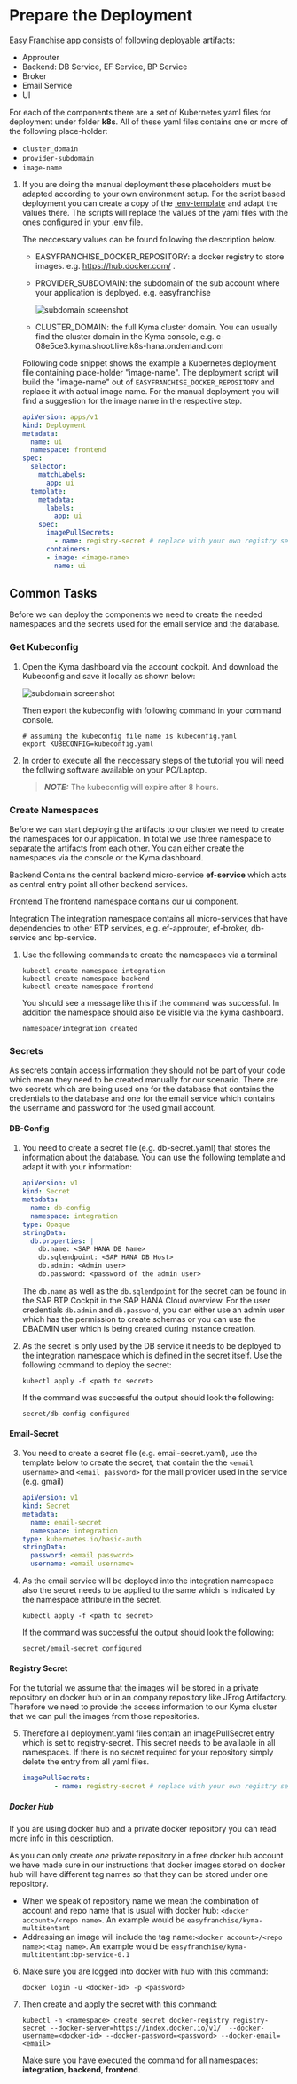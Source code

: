 # Prepare the Deployment

Easy Franchise app consists of following deployable artifacts:

- Approuter
- Backend: DB Service, EF Service, BP Service
- Broker
- Email Service
- UI

For each of the components there are a set of Kubernetes yaml files for deployment under folder **k8s**.  All of these yaml files contains one or more of the following place-holder:

* `cluster_domain`
* `provider-subdomain`
* `image-name`

1. If you are doing the manual deployment these placeholders must be adapted according to your own environment setup. For the script based deployment you can create a copy of the [.env-template](/code/.env-template) and adapt the values there. The scripts will replace the values of the yaml files with the ones configured in your .env file.

   The neccessary values can be found following the description below.
   
   - EASYFRANCHISE_DOCKER_REPOSITORY: a docker registry to store images. e.g. https://hub.docker.com/ .
   
   - PROVIDER_SUBDOMAIN: the subdomain of the sub account where your application is deployed. e.g. easyfranchise
   
     ![subdomain screenshot](images/subdomain.png "subdomain")
   
   - CLUSTER_DOMAIN: the full Kyma cluster domain. You can usually find the cluster domain in the Kyma console, e.g. c-08e5ce3.kyma.shoot.live.k8s-hana.ondemand.com
   
   
   Following code snippet shows the example a Kubernetes deployment file containing place-holder "image-name". The deployment script will build the "image-name" out of `EASYFRANCHISE_DOCKER_REPOSITORY` and replace it with actual image name. For the manual deployment you will find a suggestion for the image name in the respective step.
   
   ```yaml
   apiVersion: apps/v1
   kind: Deployment
   metadata:
     name: ui
     namespace: frontend
   spec:
     selector:
       matchLabels:
         app: ui
     template:
       metadata:
         labels:
           app: ui
       spec:
         imagePullSecrets:
           - name: registry-secret # replace with your own registry secret
         containers:
         - image: <image-name>
           name: ui
   ```

## Common Tasks

Before we can deploy the components we need to create the needed namespaces and the secrets used for the email service and the database.

### Get Kubeconfig
1. Open the Kyma dashboard via the account cockpit. And download the Kubeconfig and save it locally as shown below:
   
   ![subdomain screenshot](images/kyma-dashboard.png "kyma dashboard")
   
   Then export the kubeconfig with following command in your command console.
   
   ```shell
   # assuming the kubeconfig file name is kubeconfig.yaml
   export KUBECONFIG=kubeconfig.yaml
   ```

2. In order to execute all the neccessary steps of the tutorial you will need the follwing software available on your PC/Laptop.  

   > **_NOTE:_** The kubeconfig will expire after 8 hours.

### Create Namespaces

Before we can start deploying the artifacts to our cluster we need to create the namespaces for our application. In total we use three namespace to separate the artifacts from each other. You can either create the namespaces via the console or the Kyma dashboard. 

Backend
Contains the central backend micro-service **ef-service** which acts as central entry point all other backend services.

Frontend
The frontend namespace contains our ui component.

Integration
The integration namespace contains all micro-services that have dependencies to other BTP services, e.g. ef-approuter, ef-broker, db-service and bp-service.

1. Use the following commands to create the namespaces via a terminal

   ```shell
   kubectl create namespace integration
   kubectl create namespace backend
   kubectl create namespace frontend
   ```

   You should see a message like this if the command was successful. In addition the namespace should also be visible via the kyma dashboard.

   ```shell
   namespace/integration created
   ```

### Secrets

As secrets contain access information they should not be part of your code which mean they need to be created manually for our scenario. There are two secrets which are being used one for the database that contains the credentials to the database and one for the email service which contains the username and password for the used gmail account.

#### DB-Config

1. You need to create a secret file (e.g. db-secret.yaml) that stores the information about the database. You can use the following template and adapt it with your information:

   ```yaml
   apiVersion: v1
   kind: Secret
   metadata:
     name: db-config
     namespace: integration
   type: Opaque
   stringData:
     db.properties: |
       db.name: <SAP HANA DB Name>
       db.sqlendpoint: <SAP HANA DB Host>
       db.admin: <Admin user>
       db.password: <password of the admin user>
   ```

   The `db.name` as well as the `db.sqlendpoint` for the secret can be found in the SAP BTP Cockpit in the SAP HANA Cloud overview. For the user credentials `db.admin` and `db.password`,  you can either use an admin user which has the permission to create schemas or you can use the DBADMIN user which is being created during instance creation. 

2. As the secret is only used by the DB service it needs to be deployed to the integration namespace which is defined in the secret itself. Use the following command to deploy the secret: 

   ```shell
   kubectl apply -f <path to secret>
   ```
   
   If the command was successful the output should look the following: 
   ```shell
   secret/db-config configured
   ```


#### Email-Secret

3. You need to create a secret file (e.g. email-secret.yaml), use the template below to create the secret, that contain the the `<email username>` and `<email password>` for the mail provider used in the service (e.g. gmail)

   ```yaml
   apiVersion: v1
   kind: Secret
   metadata:
     name: email-secret
     namespace: integration
   type: kubernetes.io/basic-auth
   stringData:
     password: <email password>
     username: <email username>
   ```

4. As the email service will be deployed into the integration namespace also the secret needs to be applied to the same which is indicated by the namespace attribute in the secret. 

   ```shell
   kubectl apply -f <path to secret>
   ```

   If the command was successful the output should look the following:

   ```shell
   secret/email-secret configured
   ```

#### Registry Secret

For the tutorial we assume that the images will be stored in a private repository on docker hub or in an company repository like JFrog Artifactory. Therefore we need to provide the access information to our Kyma cluster that we can pull the images from those repositories.

5. Therefore all deployment.yaml files contain an imagePullSecret entry which is set to registry-secret. This secret needs to be available in all namespaces. If there is no secret required for your repository simply delete the entry from all yaml files. 

   ```yaml
   imagePullSecrets:
           - name: registry-secret # replace with your own registry secret
   ```

##### Docker Hub
If you are using docker hub and a private docker repository you can read more info in [this description](https://kubernetes.io/docs/tasks/configure-pod-container/pull-image-private-registry/).

As you can only create *one* private repository in a free docker hub account we have made sure in our instructions that docker images stored on docker hub will have different tag names so that they can be stored under one repository.

* When we speak of repository name we mean the combination of account and repo name that is usual with docker hub: ``<docker account>/<repo name>``. An example would be ``easyfranchise/kyma-multitentant``
* Addressing an image will include the tag name:``<docker account>/<repo name>:<tag name>``. An example would be ``easyfranchise/kyma-multitentant:bp-service-0.1``

6. Make sure you are logged into docker with hub with this command:

   ```shell
   docker login -u <docker-id> -p <password>
   ```

7. Then create and apply the secret with this command:

   ```shell
   kubectl -n <namespace> create secret docker-registry registry-secret --docker-server=https://index.docker.io/v1/  --docker-username=<docker-id> --docker-password=<password> --docker-email=<email>
   ```

   Make sure you have executed the command for all namespaces: **integration**, **backend**, **frontend**.
